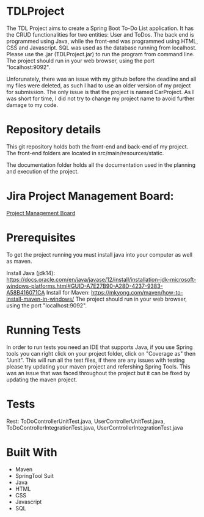 # TDLProject

The TDL Project aims to create a Spring Boot To-Do List application. It has the CRUD functionalities for two entities: User and ToDos. The back end is programmed using Java, while the front-end was programmed using HTML, CSS and Javascript. SQL was used as the database running from localhost. Please use the .jar (TDLProject.jar) to run the program from command line. The project should run in your web browser, using the port "localhost:9092".

Unforunately, there was an issue with my github before the deadline and all my files were deleted, as such I had to use an older version of my project for submission. The only issue is that the project is named CarProject. As I was short for time, I did not try to change my project name to avoid further damage to my code.

# Repository details
This git repository holds both the front-end and back-end of my project. The front-end folders are located in src/main/resources/static.

The documentation folder holds all the documentation used in the planning and execution of the project.

# Jira Project Management Board:
[Project Management Board](https://sdet2020oct.atlassian.net/secure/RapidBoard.jspa?projectKey=TDL2020&useStoredSettings=true&rapidView=6&atlOrigin=eyJpIjoiZjk2ODg4Yjc3OGE2NGM3OWI3MzVkODczNTdlYzE2M2QiLCJwIjoiaiJ9)



# Prerequisites
To get the project running you must install java into your computer as well as maven.

Install Java (jdk14): https://docs.oracle.com/en/java/javase/12/install/installation-jdk-microsoft-windows-platforms.html#GUID-A7E27B90-A28D-4237-9383-A58B416071CA
Install for Maven: https://mkyong.com/maven/how-to-install-maven-in-windows/ 
The project should run in your web browser, using the port "localhost:9092".

# Running Tests

In order to run tests you need an IDE that supports Java, if you use Spring tools you can right click on your project folder, click on "Coverage as" then "Junit". This will run all the test files, if there are any issues with testing please try updating your maven project and refershing Spring Tools. This was an issue that was faced throughout the project but it can be fixed by updating the maven project.

# Tests
Rest: ToDoControllerUnitTest.java, UserControllerUnitTest.java, ToDoControllerIntegrationTest.java, UserControllerIntegrationTest.java

# Built With
* Maven
* SpringTool Suit
* Java
* HTML
* CSS
* Javascript
* SQL

